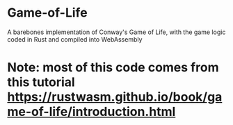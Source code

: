 # Game-of-Life
A barebones implementation of Conway's Game of Life, with the game logic coded in Rust and compiled into WebAssembly

# Note: most of this code comes from this tutorial https://rustwasm.github.io/book/game-of-life/introduction.html
